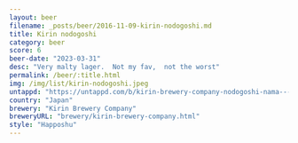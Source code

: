 ```yaml
---
layout: beer
filename: _posts/beer/2016-11-09-kirin-nodogoshi.md
title: Kirin nodogoshi
category: beer
score: 6
beer-date: "2023-03-31"
desc: "Very malty lager.  Not my fav,  not the worst"
permalink: /beer/:title.html
img: /img/list/kirin-nodogoshi.jpeg
untappd: "https://untappd.com/b/kirin-brewery-company-nodogoshi-nama---/7964"
country: "Japan"
brewery: "Kirin Brewery Company"
breweryURL: "brewery/kirin-brewery-company.html"
style: "Happoshu"
---
```

